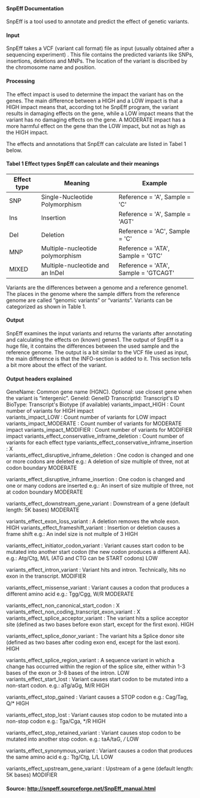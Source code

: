  #### SnpEff Documentation

SnpEff is a tool used to annotate and predict the effect of genetic variants.

 #### Input
SnpEff takes a VCF (variant call format) file as input (usually obtained after a sequencing experiment) . This file contains the predicted variants like SNPs, insertions, deletions and MNPs.
The location of the variant is discribed by the chromosome name and position.

 #### Processing
The effect impact is used to determine the impact the variant has on the genes. The main difference between a HIGH and a LOW impact is that a HIGH impact means that, according tot he SnpEff program, the variant results in damaging effects on the gene, while a LOW impact means that the variant has no damaging effects on the gene. A MODERATE impact has a more harmful effect on the gene than the LOW impact, but not as high as the HIGH impact.

The effects and annotations that SnpEff can calculate are listed in Tabel 1 below.

 #### Tabel 1 Effect types SnpEff can calculate and their meanings
|Effect type  | Meaning                          | Example                              |
|-------------|----------------------------------|--------------------------------------|
|SNP 	      | Single-Nucleotide Polymorphism   | Reference = 'A', Sample = 'C'        |
|Ins          | Insertion                        | Reference = 'A', Sample = 'AGT'      |
|Del          | Deletion                         | Reference = 'AC', Sample = 'C'       |
|MNP          | Multiple-nucleotide polymorphism | Reference = 'ATA', Sample = 'GTC'    |
|MIXED        | Multiple-nucleotide and an InDel | Reference = 'ATA', Sample = 'GTCAGT' |


Variants are the differences between a genome and a reference genome1. The places in the genome where the sample differs from the reference genome are called “genomic variants” or “variants”. Variants can be categorized as shown in Table 1.

 #### Output
SnpEff examines the input variants and returns the variants after annotating and calculating the effects on (known) genes1. The output of SnpEff is a huge file, it contains the differences between the used sample and the reference genome. The output is a bit similar to the VCF file used as input, the main difference is that the INFO-section is added to it. This section tells a bit more about the effect of the variant.


 #### Output headers explained
GeneName: Common gene name (HGNC). Optional: use closest gene when the variant is “intergenic”.
GeneId: GeneID
TranscriptId: Transcript's ID
BioType: Transcript's Biotype (if available)
variants_impact_HIGH : Count number of variants for HIGH impact				
variants_impact_LOW : Count number of variants for LOW impact
variants_impact_MODERATE : Count number of variants for MODERATE impact
variants_impact_MODIFIER : Count number of variants for MODIFIER impact
variants_effect_conservative_inframe_deletion :	Count number of variants for each effect type
variants_effect_conservative_inframe_insertion : X	
variants_effect_disruptive_inframe_deletion : One codon is changed and one or more codons are deleted
e.g.: A deletion of size multiple of three, not at codon boundary MODERATE

variants_effect_disruptive_inframe_insertion : One codon is changed and one or many codons are inserted
e.g.: An insert of size multiple of three, not at codon boundary MODERATE

variants_effect_downstream_gene_variant : Downstream of a gene (default length: 5K bases)  MODERATE
	
variants_effect_exon_loss_variant : A deletion removes the whole exon.  HIGH
variants_effect_frameshift_variant : Insertion or deletion causes a frame shift
e.g.: An indel size is not multple of 3 HIGH
	
variants_effect_initiator_codon_variant : Variant causes start codon to be mutated into another start codon (the new codon produces a different AA).
e.g.: Atg/Ctg, M/L (ATG and CTG can be START codons) LOW

variants_effect_intron_variant 	: Variant hits and intron. Technically, hits no exon in the transcript.	MODIFIER
		
variants_effect_missense_variant : Variant causes a codon that produces a different amino acid
e.g.: Tgg/Cgg, W/R 	MODERATE

variants_effect_non_canonical_start_codon : X	
variants_effect_non_coding_transcript_exon_variant : X
variants_effect_splice_acceptor_variant : The variant hits a splice acceptor site (defined as two bases before exon start, except for the first exon). 	HIGH
	
variants_effect_splice_donor_variant : The variant hits a Splice donor site (defined as two bases after coding exon end, except for the last exon). 	HIGH

variants_effect_splice_region_variant : A sequence variant in which a change has occurred within the region of the splice site, either within 1-3 bases of the exon or 3-8 bases of the intron. 	LOW 	
variants_effect_start_lost : Variant causes start codon to be mutated into a non-start codon.
e.g.: aTg/aGg, M/R 	HIGH

variants_effect_stop_gained : Variant causes a STOP codon
e.g.: Cag/Tag, Q/* 	HIGH

variants_effect_stop_lost : Variant causes stop codon to be mutated into a non-stop codon
e.g.: Tga/Cga, */R 	HIGH

variants_effect_stop_retained_variant : Variant causes stop codon to be mutated into another stop codon.
e.g.: taA/taG, */* 	LOW

variants_effect_synonymous_variant : Variant causes a codon that produces the same amino acid
e.g.: Ttg/Ctg, L/L 	LOW
	
variants_effect_upstream_gene_variant : Upstream of a gene (default length: 5K bases) 	MODIFIER

 #### Source: http://snpeff.sourceforge.net/SnpEff_manual.html
